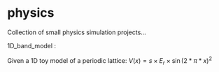 # physics
Collection of small physics simulation projects...

1D_band_model :

Given a 1D toy model of a periodic lattice: $V(x)=s\times E_r\times\sin{(2*\pi*x)}^2$
